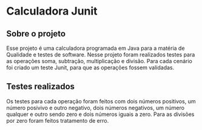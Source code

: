 <h1>Calculadora Junit</h1>
<h2>Sobre o projeto</h2>
<p>Esse projeto é uma calculadora programada em Java para a matéria de Qualidade e testes de software. Nesse projeto foram realizados testes para as operações soma, subtração, multiplicação e divisão. Para cada cenário foi criado um teste Junit, para que as operações fossem validadas.</p>
<h2>Testes realizados</h2>
Os testes para cada operação foram feitos com dois números positivos, um número posivivo e outro negativo, dois números negativos, um número qualquer e outro sendo zero e dois números iguais a zero. Para as divisões por zero foram feitos tratamento de erro.
